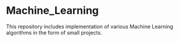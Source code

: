 # Machine_Learning
This repository includes implementation of various Machine Learning algorithms in the form of small projects.